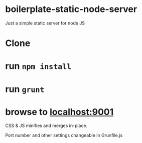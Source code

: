 boilerplate-static-node-server
==============================

Just a simple static server for node JS

# Clone
# run `npm install`
# run `grunt`
# browse to [localhost:9001](http://localhost:9001)

CSS & JS minifies and merges in-place.

Port number and other settings changeable in Grunfile.js